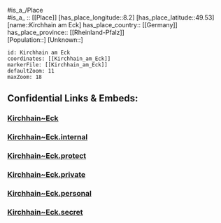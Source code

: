 ﻿---
location: [49.53,8.2] 
mapzoom: [7,12] 
mapmarker: city 
type: City
tags:
- geo/City


SpocWebEntityId: 31441
isDeleted: false
confidential: public

---
#is_a_/Place  
#is_a_ :: [[Place]] 
[has_place_longitude::8.2] 
[has_place_latitude::49.53] 
[name::Kirchhain am Eck] 
has_place_country:: [[Germany]]  
has_place_province:: [[Rheinland-Pfalz]]  
[Population::] 
[Unknown::] 


```leaflet
id: Kirchhain am Eck
coordinates: [[Kirchhain_am_Eck]] 
markerFile: [[Kirchhain_am_Eck]] 
defaultZoom: 11 
maxZoom: 18
```


## Confidential Links & Embeds: 

### [Kirchhain~Eck](/_public/Earth/Continent/Europe/Europe~Central/Germany/Germany~West/Rheinland-Pfalz/counties~RP/Bad_Dürkheim/cities~Dürkheim/Grünstadt-Land/City/Kirchhain~Eck.md) 

### [Kirchhain~Eck.internal](/_internal/Earth/Continent/Europe/Europe~Central/Germany/Germany~West/Rheinland-Pfalz/counties~RP/Bad_Dürkheim/cities~Dürkheim/Grünstadt-Land/City/Kirchhain~Eck.internal.md) 

### [Kirchhain~Eck.protect](/_protect/Earth/Continent/Europe/Europe~Central/Germany/Germany~West/Rheinland-Pfalz/counties~RP/Bad_Dürkheim/cities~Dürkheim/Grünstadt-Land/City/Kirchhain~Eck.protect.md) 

### [Kirchhain~Eck.private](/_private/Earth/Continent/Europe/Europe~Central/Germany/Germany~West/Rheinland-Pfalz/counties~RP/Bad_Dürkheim/cities~Dürkheim/Grünstadt-Land/City/Kirchhain~Eck.private.md) 

### [Kirchhain~Eck.personal](/_personal/Earth/Continent/Europe/Europe~Central/Germany/Germany~West/Rheinland-Pfalz/counties~RP/Bad_Dürkheim/cities~Dürkheim/Grünstadt-Land/City/Kirchhain~Eck.personal.md) 

### [Kirchhain~Eck.secret](/_secret/Earth/Continent/Europe/Europe~Central/Germany/Germany~West/Rheinland-Pfalz/counties~RP/Bad_Dürkheim/cities~Dürkheim/Grünstadt-Land/City/Kirchhain~Eck.secret.md) 

